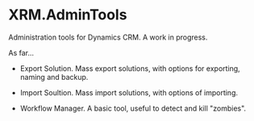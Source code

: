 # XRM.AdminTools
Administration tools for Dynamics CRM. A work in progress.

As far...

* Export Solution. Mass export solutions, with options for exporting, naming and backup. 

* Import Soultion. Mass import solutions, with options of importing. 

* Workflow Manager. A basic tool, useful to detect and kill "zombies". 

